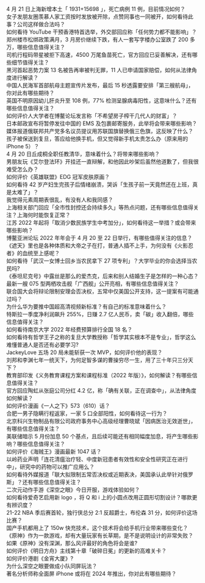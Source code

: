 4 月 21 日上海新增本土「 1931+15698 」，死亡病例 11 例，目前情况如何？  
女子发朋友圈羡慕人家工资按时发放被开除，点赞同事也一同被开，如何看待此事？公司这样做合法吗？  
如何看待 YouTube 干预香港特首选举，外交部回应称「任何势力都不能影响」？  
郑州楼市松绑政策满月，3 月房价继续下跌，有人一套写字楼办公室跌了 200 多万，哪些信息值得关注？  
司机行程码带星被拒下高速，4500 万尾鱼苗死亡，官方回应已妥善解决，还有哪些细节值得关注？  
黑河首起恶势力案 13 名被告再审被判无罪，11 人已申请国家赔偿，如何从法律角度进行解读？  
中国人民海军首部航母主题宣传片发布，最后 15 秒透露要安排「第三艘航母」，你对此有哪些期待？  
英国不明原因幼儿肝炎升至 108 例，77% 检测呈腺病毒阳性，这意味什么？还有哪些信息值得关注？  
如何评价人大学者在博鳌论坛发言称「不希望房子榨干几代人的财富」？  
日本邮政宣布将暂停发往中国的 EMS 及包裹邮寄服务，此举将会带来哪些影响？  
媒体报道俄联邦共产党多名议员提议用苏联国旗替换俄三色旗，这反映了什么？  
孩子被保送到复旦，答应给他换手机，但又觉得新手机太贵怎么办（原来用的 iPhone 5）？  
4 月 20 日丘成桐全职任教清华，意味着什么？将带来哪些影响？  
男朋友玩《艾尔登法环》开挂还一直辩解，和他因此吵架后虽然他道歉了，但我很难受怎么办？  
如何评价《英雄联盟》EDG 冠军皮肤原画？  
如何看待 42 岁产妇生完孩子后情绪崩溃，哭诉「生孩子前一天竟然还在上班，真是太难了」？  
我觉得元素周期表很乱，有没有人和我同感？  
上海相关部门回应「全市性封控还会持续多久」等热点问题，还有哪些信息值得关注？上海何时能恢复正常？  
江苏 2022 年起将「取消少数民族学生中考加分」，如何看待这一举措？或会带来哪些影响？  
博鳌亚洲论坛 2022 年年会于 4 月 20 至 22 日举行，有哪些值得关注的信息？  
《遮天》里也是各种体质和大帝之子在打，普通人插不上手，为何没有《火影忍者》的血统至上感呢？  
如何看待「武汉一女博士回乡当农民拿下 27 项专利」？大学毕业的你会选择当农民吗?  
《泰坦尼克号》中露丝是那么的爱杰克，后来和别人结婚生子是怎样的一种心态？  
最新一艘 075 型两栖攻击舰「广西舰」公开亮相，有哪些信息值得关注？  
联合国大会将辩论限制安理会否决权，五常中仅美国公开支持，这一提案有可能通过吗？  
为什么华为要推中国超高清视频新标准？有自己的标准意味着什么？  
特斯拉一季度净利润飙升 255%，日赚 2.7 亿人民币，卖「碳」收入翻倍，哪些信息值得关注？  
如何看待南京大学 2022 年经费预算排行全国 18 名？  
如何看待有哲学王子之称的复旦大学教授称「哲学其实根本不是专业」，哲学这么难懂普通人是否还有必要学习?  
JackeyLove 五场 20 局未能斩获一次 MVP，如何评价他的表现？  
刘邦和李渊七年一统天下，为何足智多谋的曹操穷尽一生，用了三十年只三分天下？  
教育部印发《义务教育课程方案和课程标准（2022 年版）》，如何解读？有哪些信息值得关注？  
官方回应陶虹从张庭公司分红 4.2 亿，称「确有关联，正在调查中」，从法律角度如何解读？  
如何评价漫画《一人之下》573（610）话？  
合肥一男子隐瞒行程返家，一家 5 口全部阳性，如何看待这一行为？  
北京科兴生物制品有限公司政府事务中心高级经理曹晓斌「因病医治无效逝世」，有哪些信息值得关注？  
美联储暗示 5 月份加息 50 个基点，且后续可能还有相同幅度加息，将产生哪些影响？哪些信息值得关注？  
如何评价《海贼王》漫画最新 1047 话？  
以岭药业声明「连花清瘟治疗轻、中度新冠患者有效性和安全性研究正在进行中」，研究中的药物可以推广应用么？  
如何看待外媒报道「联大拟限制五常否决权或近期表决，美国承认此举针对俄罗斯」？还有哪些信息值得关注？  
二次元动作手游《深空之眼》今日开服，游戏体验如何？  
如何看待爱奇艺启用新 logo ，将 Q 和 i 上的小圆点改用正圆形切割设计？哪款更有辨识度？  
21-22 NBA 季后赛首轮，独行侠总分 2:1 反超爵士，布伦森 31 分，如何评价这场比赛？  
国产手机都用上了 150w 快充技术，这个技术将会给手机行业带来哪些变化？  
《原神》作为一款游戏，却有大量玩家有长草期，是不是说明设计的非常失败？  
如果《原神》没有深渊，那么风评最好的角色将会是谁?  
如何评价《明日方舟》主线第十章「破碎日冕」的更新的高难关卡？  
如何评价港剧《金宵大厦》?  
为什么深空之眼要做成小队同屏玩法？  
著名分析师称全面屏 iPhone 或将在 2024 年推出，你对此有哪些期待？  
